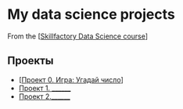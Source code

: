 # My data science projects

From the [[Skillfactory Data Science course](https://skillfactory.ru/data-scientist)]

## Проекты

* [[Проект 0. Игра: Угадай число](https://github.com/magentaacid/sf_data_science/tree/main)] 
* [Проект 1. ______](____)
* [Проект 2.______](____)
